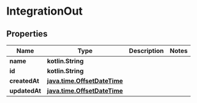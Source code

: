 
# IntegrationOut

## Properties
Name | Type | Description | Notes
------------ | ------------- | ------------- | -------------
**name** | **kotlin.String** |  | 
**id** | **kotlin.String** |  | 
**createdAt** | [**java.time.OffsetDateTime**](java.time.OffsetDateTime.md) |  | 
**updatedAt** | [**java.time.OffsetDateTime**](java.time.OffsetDateTime.md) |  | 



